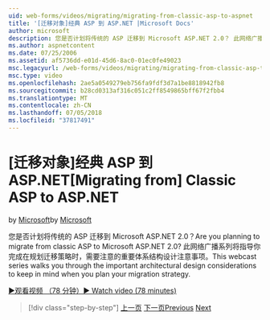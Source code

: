```yaml
---
uid: web-forms/videos/migrating/migrating-from-classic-asp-to-aspnet
title: '[迁移对象]经典 ASP 到 ASP.NET |Microsoft Docs'
author: microsoft
description: 您是否计划将传统的 ASP 迁移到 Microsoft ASP.NET 2.0？ 此网络广播系列将指导您完成需要考虑的重要体系结构设计...
ms.author: aspnetcontent
ms.date: 07/25/2006
ms.assetid: af5736dd-e01d-45d6-8ac0-01ec0fe49023
msc.legacyurl: /web-forms/videos/migrating/migrating-from-classic-asp-to-aspnet
msc.type: video
ms.openlocfilehash: 2ae5a0549279eb756fa9fdf3d7a1be8818942fb8
ms.sourcegitcommit: b28cd0313af316c051c2ff8549865bff67f2fbb4
ms.translationtype: MT
ms.contentlocale: zh-CN
ms.lasthandoff: 07/05/2018
ms.locfileid: "37817491"
---
```

<a name="migrating-from-classic-asp-to-aspnet"></a><span data-ttu-id="bf86d-104">[迁移对象]经典 ASP 到 ASP.NET</span><span class="sxs-lookup"><span data-stu-id="bf86d-104">[Migrating from] Classic ASP to ASP.NET</span></span>
====================
<span data-ttu-id="bf86d-105">by [Microsoft](https://github.com/microsoft)</span><span class="sxs-lookup"><span data-stu-id="bf86d-105">by [Microsoft](https://github.com/microsoft)</span></span>

<span data-ttu-id="bf86d-106">您是否计划将传统的 ASP 迁移到 Microsoft ASP.NET 2.0？</span><span class="sxs-lookup"><span data-stu-id="bf86d-106">Are you planning to migrate from classic ASP to Microsoft ASP.NET 2.0?</span></span> <span data-ttu-id="bf86d-107">此网络广播系列将指导你完成在规划迁移策略时，需要注意的重要体系结构设计注意事项。</span><span class="sxs-lookup"><span data-stu-id="bf86d-107">This webcast series walks you through the important architectural design considerations to keep in mind when you plan your migration strategy.</span></span>

[<span data-ttu-id="bf86d-108">&#9654;观看视频 （78 分钟）</span><span class="sxs-lookup"><span data-stu-id="bf86d-108">&#9654; Watch video (78 minutes)</span></span>](https://channel9.msdn.com/Blogs/ASP-NET-Site-Videos/migrating-from-classic-asp-to-aspnet)

> [!div class="step-by-step"]
> <span data-ttu-id="bf86d-109">[上一页](intro-to-aspnet-20-user-interface-elements.md)
> [下一页](intro-to-aspnet-for-jsp-developers-welcome-to-aspnet-20.md)</span><span class="sxs-lookup"><span data-stu-id="bf86d-109">[Previous](intro-to-aspnet-20-user-interface-elements.md)
[Next](intro-to-aspnet-for-jsp-developers-welcome-to-aspnet-20.md)</span></span>
